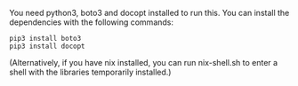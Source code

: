 You need python3, boto3 and docopt installed to run this. You can install the dependencies with the following commands:

```
pip3 install boto3
pip3 install docopt
```

(Alternatively, if you have nix installed, you can run nix-shell.sh to enter a shell with the libraries temporarily installed.)
